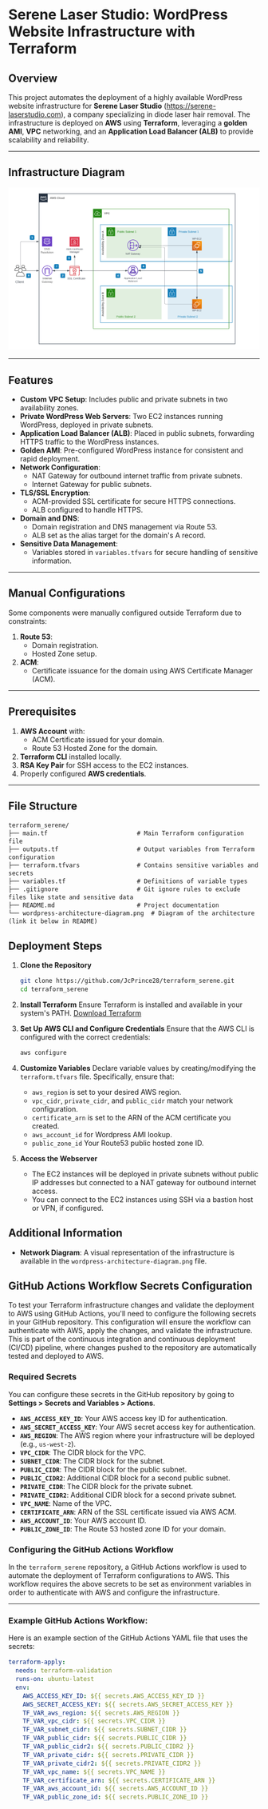 # **Serene Laser Studio: WordPress Website Infrastructure with Terraform**

## **Overview**

This project automates the deployment of a highly available WordPress website infrastructure for **Serene Laser Studio** (https://serene-laserstudio.com), a company specializing in diode laser hair removal. The infrastructure is deployed on **AWS** using **Terraform**, leveraging a **golden AMI**, **VPC** networking, and an **Application Load Balancer (ALB)** to provide scalability and reliability.

---

## **Infrastructure Diagram**

![Infrastructure Diagram](./wordpress-architecture-diagram.png)


---

## **Features**

- **Custom VPC Setup**: Includes public and private subnets in two availability zones.
- **Private WordPress Web Servers**: Two EC2 instances running WordPress, deployed in private subnets.
- **Application Load Balancer (ALB)**: Placed in public subnets, forwarding HTTPS traffic to the WordPress instances.
- **Golden AMI**: Pre-configured WordPress instance for consistent and rapid deployment.
- **Network Configuration**:
  - NAT Gateway for outbound internet traffic from private subnets.
  - Internet Gateway for public subnets.
- **TLS/SSL Encryption**:
  - ACM-provided SSL certificate for secure HTTPS connections.
  - ALB configured to handle HTTPS.
- **Domain and DNS**:
  - Domain registration and DNS management via Route 53.
  - ALB set as the alias target for the domain's A record.
- **Sensitive Data Management**:
  - Variables stored in `variables.tfvars` for secure handling of sensitive information.

---

## **Manual Configurations**

Some components were manually configured outside Terraform due to constraints:

1. **Route 53**:
   - Domain registration.
   - Hosted Zone setup.
2. **ACM**:
   - Certificate issuance for the domain using AWS Certificate Manager (ACM).

---

## **Prerequisites**

1. **AWS Account** with:
   - ACM Certificate issued for your domain.
   - Route 53 Hosted Zone for the domain.
2. **Terraform CLI** installed locally.
3. **RSA Key Pair** for SSH access to the EC2 instances.
4. Properly configured **AWS credentials**.

---

## **File Structure**

```
terraform_serene/
├── main.tf                         # Main Terraform configuration file
├── outputs.tf                      # Output variables from Terraform configuration
├── terraform.tfvars                # Contains sensitive variables and secrets
├── variables.tf                    # Definitions of variable types
├── .gitignore                      # Git ignore rules to exclude files like state and sensitive data
├── README.md                       # Project documentation
└── wordpress-architecture-diagram.png  # Diagram of the architecture (link it below in README)
```

## Deployment Steps

1. **Clone the Repository**
    ```bash
    git clone https://github.com/JcPrince28/terraform_serene.git
    cd terraform_serene
    ```
	
2. **Install Terraform**
    Ensure Terraform is installed and available in your system's PATH.
    [Download Terraform](https://www.terraform.io/downloads)

3. **Set Up AWS CLI and Configure Credentials**
    Ensure that the AWS CLI is configured with the correct credentials:
    ```bash
    aws configure
    ```

4. **Customize Variables**
    Declare variable values by creating/modifying the `terraform.tfvars` file. Specifically, ensure that:
    - `aws_region` is set to your desired AWS region.
    - `vpc_cidr`, `private_cidr`, and `public_cidr` match your network configuration.
    - `certificate_arn` is set to the ARN of the ACM certificate you created.
	- `aws_account_id` for Wordpress AMI lookup.
	- `public_zone_id` Your Route53 public hosted zone ID.
	
5. **Access the Webserver**
    - The EC2 instances will be deployed in private subnets without public IP addresses but connected to a NAT gateway for outbound internet access.
    - You can connect to the EC2 instances using SSH via a bastion host or VPN, if configured.

## Additional Information

- **Network Diagram**: A visual representation of the infrastructure is available in the `wordpress-architecture-diagram.png` file.

## **GitHub Actions Workflow Secrets Configuration**

To test your Terraform infrastructure changes and validate the deployment to AWS using GitHub Actions, you'll need to configure the following secrets in your GitHub repository. This configuration will ensure the workflow can authenticate with AWS, apply the changes, and validate the infrastructure. This is part of the continuous integration and continuous deployment (CI/CD) pipeline, where changes pushed to the repository are automatically tested and deployed to AWS.

### **Required Secrets**
You can configure these secrets in the GitHub repository by going to **Settings > Secrets and Variables > Actions**.

- **`AWS_ACCESS_KEY_ID`**: Your AWS access key ID for authentication.
- **`AWS_SECRET_ACCESS_KEY`**: Your AWS secret access key for authentication.
- **`AWS_REGION`**: The AWS region where your infrastructure will be deployed (e.g., `us-west-2`).
- **`VPC_CIDR`**: The CIDR block for the VPC.
- **`SUBNET_CIDR`**: The CIDR block for the subnet.
- **`PUBLIC_CIDR`**: The CIDR block for the public subnet.
- **`PUBLIC_CIDR2`**: Additional CIDR block for a second public subnet.
- **`PRIVATE_CIDR`**: The CIDR block for the private subnet.
- **`PRIVATE_CIDR2`**: Additional CIDR block for a second private subnet.
- **`VPC_NAME`**: Name of the VPC.
- **`CERTIFICATE_ARN`**: ARN of the SSL certificate issued via AWS ACM.
- **`AWS_ACCOUNT_ID`**: Your AWS account ID.
- **`PUBLIC_ZONE_ID`**: The Route 53 hosted zone ID for your domain.

### **Configuring the GitHub Actions Workflow**
In the `terraform_serene` repository, a GitHub Actions workflow is used to automate the deployment of Terraform configurations to AWS. This workflow requires the above secrets to be set as environment variables in order to authenticate with AWS and configure the infrastructure.

---

### **Example GitHub Actions Workflow:**
Here is an example section of the GitHub Actions YAML file that uses the secrets:

```yaml
terraform-apply:
  needs: terraform-validation
  runs-on: ubuntu-latest
  env:
    AWS_ACCESS_KEY_ID: ${{ secrets.AWS_ACCESS_KEY_ID }}
    AWS_SECRET_ACCESS_KEY: ${{ secrets.AWS_SECRET_ACCESS_KEY }}
    TF_VAR_aws_region: ${{ secrets.AWS_REGION }}
    TF_VAR_vpc_cidr: ${{ secrets.VPC_CIDR }}
    TF_VAR_subnet_cidr: ${{ secrets.SUBNET_CIDR }}
    TF_VAR_public_cidr: ${{ secrets.PUBLIC_CIDR }}
    TF_VAR_public_cidr2: ${{ secrets.PUBLIC_CIDR2 }}
    TF_VAR_private_cidr: ${{ secrets.PRIVATE_CIDR }}
    TF_VAR_private_cidr2: ${{ secrets.PRIVATE_CIDR2 }}
    TF_VAR_vpc_name: ${{ secrets.VPC_NAME }}
    TF_VAR_certificate_arn: ${{ secrets.CERTIFICATE_ARN }}
    TF_VAR_aws_account_id: ${{ secrets.AWS_ACCOUNT_ID }}
    TF_VAR_public_zone_id: ${{ secrets.PUBLIC_ZONE_ID }}
```

